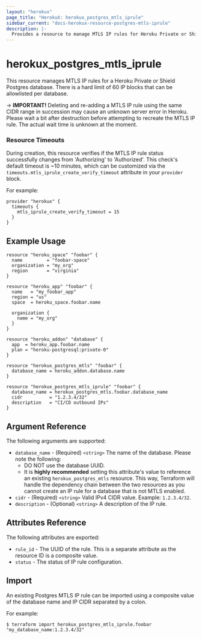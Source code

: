 ```yaml
---
layout: "herokux"
page_title: "HerokuX: herokux_postgres_mtls_iprule"
sidebar_current: "docs-herokux-resource-postgres-mtls-iprule"
description: |-
  Provides a resource to manage MTLS IP rules for Heroku Private or Shield Postgres.
---
```


# herokux\_postgres\_mtls\_iprule

This resource manages MTLS IP rules for a Heroku Private or Shield Postgres database. There is a hard limit of 60 IP blocks
that can be allowlisted per database.

-> **IMPORTANT!**
Deleting and re-adding a MTLS IP rule using the same CIDR range in succession may cause an unknown server error
in Heroku. Please wait a bit after destruction before attempting to recreate the MTLS IP rule.
The actual wait time is unknown at the moment.

### Resource Timeouts
During creation, this resource verifies if the MTLS IP rule status successfully changes from 'Authorizing' to 'Authorized'.
This check's default timeout is ~10 minutes, which can be customized via the `timeouts.mtls_iprule_create_verify_timeout`
attribute in your `provider` block.

For example:

```hcl-terraform
provider "herokux" {
  timeouts {
    mtls_iprule_create_verify_timeout = 15
  }
}
```

## Example Usage

```hcl-terraform
resource "heroku_space" "foobar" {
  name         = "foobar-space"
  organization = "my_org"
  region       = "virginia"
}

resource "heroku_app" "foobar" {
  name   = "my_foobar_app"
  region = "us"
  space  = heroku_space.foobar.name

  organization {
    name = "my_org"
  }
}

resource "heroku_addon" "database" {
  app  = heroku_app.foobar.name
  plan = "heroku-postgresql:private-0"
}

resource "herokux_postgres_mtls" "foobar" {
  database_name = heroku_addon.database.name
}

resource "herokux_postgres_mtls_iprule" "foobar" {
  database_name = herokux_postgres_mtls.foobar.database_name
  cidr          = "1.2.3.4/32"
  description   = "CI/CD outbound IPs"
}
```

## Argument Reference

The following arguments are supported:

* `database_name` - (Required) `<string>` The name of the database. Please note the following:
    * DO NOT use the database UUID.
    * It is **highly recommended** setting this attribute's value to reference an existing `herokux_postgres_mtls` resource.
      This way, Terraform will handle the dependency chain between the two resources as you cannot create an IP rule for
      a database that is not MTLS enabled.
* `cidr` - (Required) `<string>` Valid IPv4 CIDR value. Example: `1.2.3.4/32`.
* `description` - (Optional) `<string>` A description of the IP rule.

## Attributes Reference

The following attributes are exported:

* `rule_id` - The UUID of the rule. This is a separate attribute as the resource ID is a composite value.
* `status` - The status of IP rule configuration.

## Import

An existing Postgres MTLS IP rule can be imported using a composite value of the database name and IP CIDR separated
by a colon.

For example:

```shell script
$ terraform import herokux_postgres_mtls_iprule.foobar "my_database_name:1.2.3.4/32"
```
